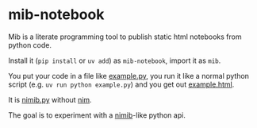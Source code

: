 # mib-notebook

Mib is a literate programming tool to publish static html notebooks from python code.

Install it (`pip install` or `uv add`) as `mib-notebook`, import it as `mib`.

You put your code in a file like [example.py](example.py),
you run it like a normal python script (e.g. `uv run python example.py`)
and you get out [example.html](example.html).

It is [nimib.py] without [nim].

The goal is to experiment with a [nimib]-like python api.

[nimib]: https://github.com/pietroppeter/nimib
[nimib.py]: https://github.com/nimib-land/nimib.py
[nim]: https://nim-lang.org/

